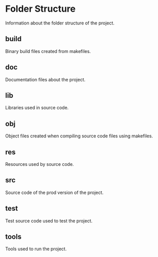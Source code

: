 # Folder Structure

Information about the folder structure of the project.


## build

Binary build files created from makefiles.


## doc

Documentation files about the project.


## lib

Libraries used in source code.


## obj

Object files created when compiling source code files using makefiles.


## res

Resources used by source code.


## src

Source code of the prod version of the project.


## test

Test source code used to test the project.


## tools

Tools used to run the project.